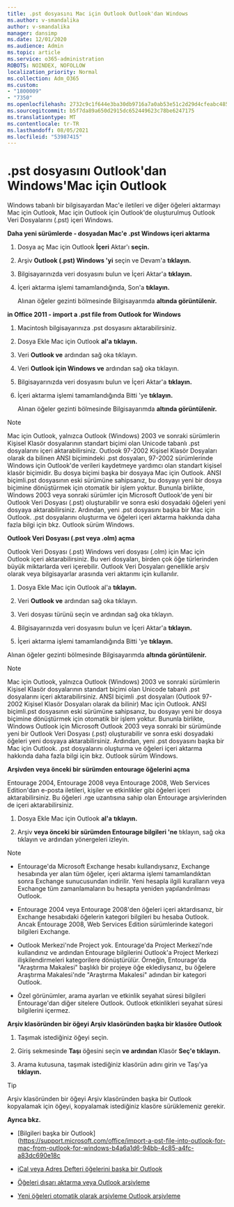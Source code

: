 ```yaml
---
title: .pst dosyasını Mac için Outlook Outlook'dan Windows
ms.author: v-smandalika
author: v-smandalika
manager: dansimp
ms.date: 12/01/2020
ms.audience: Admin
ms.topic: article
ms.service: o365-administration
ROBOTS: NOINDEX, NOFOLLOW
localization_priority: Normal
ms.collection: Adm_O365
ms.custom:
- "1800009"
- "7350"
ms.openlocfilehash: 2732c9c1f644e3ba30db9716a7a0ab53e51c2d29d4cfeabc485133ed99531a05
ms.sourcegitcommit: b5f7da89a650d2915dc652449623c78be6247175
ms.translationtype: MT
ms.contentlocale: tr-TR
ms.lasthandoff: 08/05/2021
ms.locfileid: "53987415"
---
```

# <a name="import-a-pst-file-from-outlook-for-windows-to-outlook-for-mac"></a>.pst dosyasını Outlook'dan Windows'Mac için Outlook 

Windows tabanlı bir bilgisayardan Mac'e iletileri ve diğer öğeleri aktarmayı Mac için Outlook, Mac için Outlook için Outlook'de oluşturulmuş Outlook Veri Dosyalarını (.pst) içeri Windows.

**Daha yeni sürümlerde - dosyadan Mac'e .pst Windows içeri aktarma**

1. Dosya aç Mac için Outlook **İçeri** Aktar'ı **seçin.**

2. Arşiv **Outlook (.pst) Windows 'yi** seçin ve Devam'a **tıklayın.**

3. Bilgisayarınızda veri dosyasını bulun ve İçeri Aktar'a **tıklayın.**

4. İçeri aktarma işlemi tamamlandığında, Son'a **tıklayın.**

   Alınan öğeler gezinti bölmesinde Bilgisayarımda **altında görüntülenir.**


**in Office 2011 - import a .pst file from Outlook for Windows**

1. Macintosh bilgisayarınıza .pst dosyasını aktarabilirsiniz.

2. Dosya Ekle Mac için Outlook **al'a** **tıklayın.**

3. Veri **Outlook ve** ardından sağ oka tıklayın.

4. Veri **Outlook için Windows ve** ardından sağ oka tıklayın.

5. Bilgisayarınızda veri dosyasını bulun ve İçeri Aktar'a **tıklayın.**

6. İçeri aktarma işlemi tamamlandığında Bitti 'ye **tıklayın.**

   Alınan öğeler gezinti bölmesinde Bilgisayarımda **altında görüntülenir.**

> [!NOTE]
> Mac için Outlook, yalnızca Outlook (Windows) 2003 ve sonraki sürümlerin Kişisel Klasör dosyalarının standart biçimi olan Unicode tabanlı .pst dosyalarını içeri aktarabilirsiniz. Outlook 97-2002 Kişisel Klasör Dosyaları olarak da bilinen ANSI biçimindeki .pst dosyaları, 97-2002 sürümlerinde Windows için Outlook'de verileri kaydetmeye yardımcı olan standart kişisel klasör biçimidir. Bu dosya biçimi başka bir dosyaya Mac için Outlook. ANSI biçimli.pst dosyasının eski sürümüne sahipsanız, bu dosyayı yeni bir dosya biçimine dönüştürmek için otomatik bir işlem yoktur. Bununla birlikte, Windows 2003 veya sonraki sürümler için Microsoft Outlook'de yeni bir Outlook Veri Dosyası (.pst) oluşturabilir ve sonra eski dosyadaki öğeleri yeni dosyaya aktarabilirsiniz. Ardından, yeni .pst dosyasını başka bir Mac için Outlook. .pst dosyalarını oluşturma ve öğeleri içeri aktarma hakkında  daha fazla bilgi için bkz. Outlook sürüm Windows.

**Outlook Veri Dosyası (.pst veya .olm) açma**

Outlook Veri Dosyası (.pst) Windows veri dosyası (.olm) için Mac için Outlook içeri aktarabilirsiniz. Bu veri dosyaları, birden çok öğe türlerinden büyük miktarlarda veri içerebilir. Outlook Veri Dosyaları genellikle arşiv olarak veya bilgisayarlar arasında veri aktarımı için kullanılır.

1. Dosya Ekle Mac için Outlook al'a **tıklayın.**

2. Veri **Outlook ve** ardından sağ oka tıklayın.

3. Veri dosyası türünü seçin ve ardından sağ oka tıklayın.

4. Bilgisayarınızda veri dosyasını bulun ve İçeri Aktar'a **tıklayın.**

5. İçeri aktarma işlemi tamamlandığında Bitti 'ye **tıklayın.**

Alınan öğeler gezinti bölmesinde Bilgisayarımda **altında görüntülenir.**

> [!NOTE]
> Mac için Outlook, yalnızca Outlook (Windows) 2003 ve sonraki sürümlerin Kişisel Klasör dosyalarının standart biçimi olan Unicode tabanlı .pst dosyalarını içeri aktarabilirsiniz. ANSI biçimli .pst dosyaları (Outlook 97-2002 Kişisel Klasör Dosyaları olarak da bilinir) Mac için Outlook. ANSI biçimli.pst dosyasının eski sürümüne sahipsanız, bu dosyayı yeni bir dosya biçimine dönüştürmek için otomatik bir işlem yoktur. Bununla birlikte, Windows Outlook için Microsoft Outlook 2003 veya sonraki bir sürümünde yeni bir Outlook Veri Dosyası (.pst) oluşturabilir ve sonra eski dosyadaki öğeleri yeni dosyaya aktarabilirsiniz. Ardından, yeni .pst dosyasını başka bir Mac için Outlook. .pst dosyalarını oluşturma ve öğeleri içeri aktarma hakkında daha fazla bilgi için bkz. Outlook sürüm Windows. 

**Arşivden veya önceki bir sürümden entourage öğelerini açma**

Entourage 2004, Entourage 2008 veya Entourage 2008, Web Services Edition'dan e-posta iletileri, kişiler ve etkinlikler gibi öğeleri içeri aktarabilirsiniz. Bu öğeleri .rge uzantısına sahip olan Entourage arşivlerinden de içeri aktarabilirsiniz.

1. Dosya Ekle Mac için Outlook **al'a** **tıklayın.**

2. Arşiv **veya önceki bir sürümden Entourage bilgileri 'ne** tıklayın, sağ oka tıklayın ve ardından yönergeleri izleyin.

> [!NOTE]
- Entourage'da Microsoft Exchange hesabı kullandıysanız, Exchange hesabında yer alan tüm öğeler, içeri aktarma işlemi tamamlandıktan sonra Exchange sunucusundan indirilir. Yeni hesapla ilgili kuralların veya Exchange tüm zamanlamaların bu hesapta yeniden yapılandırılması Outlook.

- Entourage 2004 veya Entourage 2008'den öğeleri içeri aktardısanız, bir Exchange hesabıdaki öğelerin kategori bilgileri bu hesaba Outlook. Ancak Entourage 2008, Web Services Edition sürümlerinde kategori bilgileri Exchange.

- Outlook Merkezi'nde Project yok. Entourage'da Project Merkezi'nde kullandınız ve ardından Entourage bilgilerini Outlook'a Project Merkezi ilişkilendirmeleri kategorilere dönüştürülür. Örneğin, Entourage'da "Araştırma Makalesi" başlıklı bir projeye öğe eklediysanız, bu öğelere Araştırma Makalesi'nde "Araştırma Makalesi" adından bir kategori Outlook.

- Özel görünümler, arama ayarları ve etkinlik seyahat süresi bilgileri Entourage'dan diğer sitelere Outlook. Outlook etkinlikleri seyahat süresi bilgilerini içermez.

**Arşiv klasöründen bir öğeyi Arşiv klasöründen başka bir klasöre Outlook**

1. Taşımak istediğiniz öğeyi seçin.

2. Giriş sekmesinde **Taşı** öğesini seçin **ve ardından** Klasör **Seç'e tıklayın.**

3. Arama kutusuna, taşımak istediğiniz klasörün adını girin ve Taşı'ya **tıklayın.**

> [!TIP]
> Arşiv klasöründen bir öğeyi Arşiv klasöründen başka bir Outlook kopyalamak için öğeyi, kopyalamak istediğiniz klasöre sürüklemeniz gerekir.

**Ayrıca bkz.**

- [Bilgileri başka bir Outlook] (https://support.microsoft.com/office/import-a-pst-file-into-outlook-for-mac-from-outlook-for-windows-b4a6a1d6-94bb-4c85-a4fc-a83dc690e18c

- [iCal veya Adres Defteri öğelerini başka bir Outlook](https://support.microsoft.com/office/import-ical-or-address-book-items-into-outlook-for-mac-0450a248-6a40-4f84-ba9c-6c545bc11639)


- [Öğeleri dışarı aktarma veya Outlook arşivleme](https://support.microsoft.com/office/export-items-to-an-archive-file-in-outlook-for-mac-281a62bf-cc42-46b1-9ad5-6bda80ca3106)

- [Yeni öğeleri otomatik olarak arşivleme Outlook arşivleme](https://support.microsoft.com/office/automatically-archive-or-back-up-outlook-for-mac-items-441fcce5-2262-4b64-ac8c-fa949df989f5)
